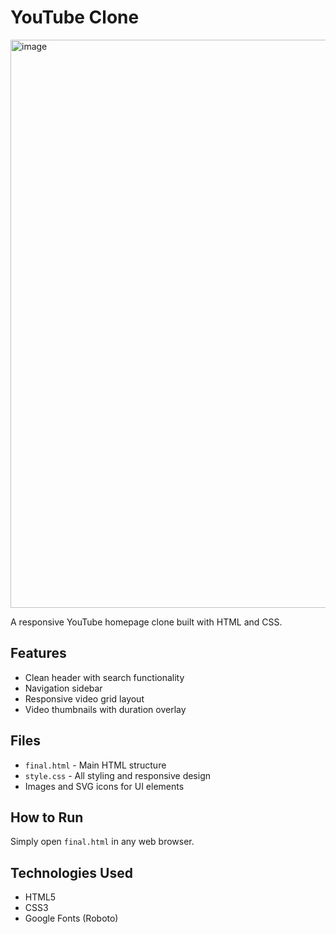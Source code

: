 # YouTube Clone

<img width="1897" height="909" alt="image" src="https://github.com/user-attachments/assets/2ab44956-1a23-4b8c-bdac-3888d2c0c9b6" />

A responsive YouTube homepage clone built with HTML and CSS.

## Features

- Clean header with search functionality
- Navigation sidebar
- Responsive video grid layout
- Video thumbnails with duration overlay

## Files

- `final.html` - Main HTML structure
- `style.css` - All styling and responsive design
- Images and SVG icons for UI elements

## How to Run

Simply open `final.html` in any web browser.

## Technologies Used

- HTML5
- CSS3
- Google Fonts (Roboto)
